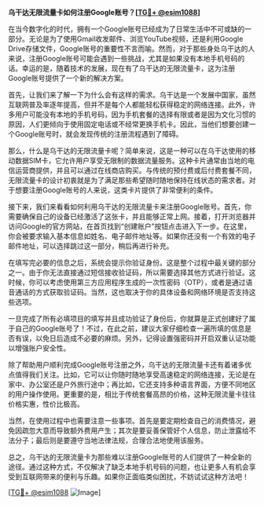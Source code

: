 **乌干达无限流量卡如何注册Google账号？[[TG💪+ @esim1088](https://t.me/s/esim1088)]**

在当今数字化的时代，拥有一个Google账号已经成为了日常生活中不可或缺的一部分。无论是为了使用Gmail收发邮件、浏览YouTube视频，还是利用Google Drive存储文件，Google账号的重要性不言而喻。然而，对于那些身处乌干达的人来说，注册Google账号可能会遇到一些挑战，尤其是如果没有本地手机号码的话。幸运的是，随着技术的发展，现在有了乌干达的无限流量卡，这为注册Google账号提供了一个新的解决方案。

首先，让我们来了解一下为什么会有这样的需求。乌干达是一个发展中国家，虽然互联网普及率逐年提高，但并不是每个人都能轻松获得稳定的网络连接。此外，许多用户可能没有本地的手机号码，因为手机套餐的选择有限或者是因为文化习惯的原因，人们更倾向于使用固定电话或不经常更换手机卡。因此，当他们想要创建一个Google账号时，就会发现传统的注册流程遇到了障碍。

那么，什么是乌干达的无限流量卡呢？简单来说，这是一种可以在乌干达使用的移动数据SIM卡，它允许用户享受无限制的数据流量服务。这种卡片通常由当地的电信运营商提供，并且可以通过在线商店购买。与传统的预付费或后付费套餐不同，无限流量卡的设计初衷就是为了满足那些希望随时随地保持在线状态的需求者。对于想要注册Google账号的人来说，这类卡片提供了非常便利的条件。

接下来，我们来看看如何利用乌干达的无限流量卡来注册Google账号。首先，你需要确保自己的设备已经激活了这张卡，并且能够正常上网。接着，打开浏览器并访问Google的官方网站，在首页找到“创建账户”按钮点击进入下一步。在这里，你会被要求输入基本信息如姓名、电子邮件地址等。如果你还没有一个有效的电子邮件地址，可以选择跳过这一部分，稍后再进行补充。

在填写完必要的信息之后，系统会提示你验证身份。这是整个过程中最关键的部分之一。由于你无法直接通过短信接收验证码，所以需要选择其他方式进行验证。这时候，你可以考虑使用第三方应用程序生成的一次性密码（OTP），或者是通过语音通话的方式获取验证码。当然，这也取决于你的具体设备和网络环境是否支持这些选项。

一旦完成了所有必填项目的填写并且成功验证了身份后，你就算是正式创建好了属于自己的Google账号了！不过，在此之前，建议大家仔细检查一遍所填的信息是否有误，以免日后造成不必要的麻烦。另外，记得设置强密码并开启双重认证功能以增强账户安全性。

除了帮助用户顺利完成Google账号注册之外，乌干达的无限流量卡还有着诸多优点值得我们关注。比如，它可以让你随时随地享受高速稳定的网络连接，无论是在家中、办公室还是户外旅行途中；再比如，它还支持多种语言界面，方便不同地区的用户操作使用。更重要的是，相比于传统套餐高昂的价格，这种无限流量卡往往价格实惠，性价比极高。

当然，在使用过程中也需要注意一些事项。首先是要定期检查自己的消费情况，避免因疏忽大意而导致额外费用产生；其次是要妥善保管好个人信息，防止泄露给不法分子；最后则是要遵守当地法律法规，合理合法地使用该服务。

总之，乌干达的无限流量卡为那些难以注册Google账号的人们提供了一种全新的途径。通过这种方式，不仅解决了缺乏本地手机号码的问题，也让更多人有机会享受到互联网带来的便利与乐趣。如果你正面临类似困扰，不妨试试这种方法吧！

[[TG💪+ @esim1088](https://t.me/s/esim1088) ![Image](https://i.postimg.cc/4NQfJmqS/Snipaste-2025-05-13-00-14-12.png)]